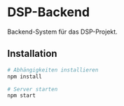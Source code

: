 ﻿# DSP-Backend

Backend-System für das DSP-Projekt.

## Installation

```bash
# Abhängigkeiten installieren
npm install

# Server starten
npm start
```
